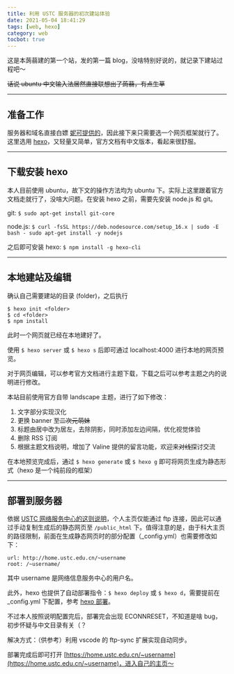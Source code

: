 ```yaml
---
title: 利用 USTC 服务器的初次建站体验
date: 2021-05-04 18:41:29
tags: [web, hexo]
category: web
tocbot: true
---
```


这是本蒟蒻建的第一个站，发的第一篇 blog，没啥特别好说的，就记录下建站过程吧～

~~话说 ubuntu 中文输入法居然直接联想出了蒟蒻，有点生草~~

---

## 准备工作

服务器和域名直接白嫖 [妮可提供的](https://home.ustc.edu.cn)，因此接下来只需要选一个网页框架就行了。这里选用 [hexo](https://hexo.io)，又轻量又简单，官方文档有中文版本，看起来很舒服。

---

## 下载安装 hexo

本人目前使用 ubuntu，故下文的操作方法均为 ubuntu 下。实际上这里跟着官方文档走就行了，没啥大问题。在安装 hexo 之前，需要先安装 node.js 和 git。

<!-- more -->

git:
`$ sudo apt-get install git-core`

node.js:
`$ curl -fsSL https://deb.nodesource.com/setup_16.x | sudo -E bash - sudo apt-get install -y nodejs`

之后即可安装 hexo:
`$ npm install -g hexo-cli`

---

## 本地建站及编辑

确认自己需要建站的目录 (folder)，之后执行

```shell
$ hexo init <folder>
$ cd <folder>
$ npm install
```

此时一个网页就已经在本地建好了。

使用 `$ hexo server` 或 `$ hexo s` 后即可通过 localhost:4000 进行本地的网页预览。

对于网页编辑，可以参考官方文档进行主题下载，下载之后可以参考主题之内的说明进行修改。

本站目前使用官方自带 landscape 主题，进行了如下修改：

1. 文字部分实现汉化
2. 更换 banner 至~~二次元萌妹~~
3. 标题由居中改为居左，去除阴影，同时添加左边间隔，优化视觉体验
4. 删除 RSS 订阅
5. 根据主题文档说明，增加了 Valine 提供的留言功能，欢迎来~~对线~~探讨交流

在本地预览完成后，通过 `$ hexo generate` 或 `$ hexo g` 即可将网页生成为静态形式（hexo 是一个纯前段的框架）

---

## 部署到服务器

依据 [USTC 网络服务中心的这则说明](https://ustcnet.ustc.edu.cn/2015/0324/c11130a120792/page.htm)，个人主页仅能通过 ftp 连接，因此可以通过手动复制生成后的静态网页至 `/public_html` 下。值得注意的是，由于科大主页的路径限制，前面在生成静态网页时的部分配置（\_config.yml）也需要修改如下：

```
url: http://home.ustc.edu.cn/~username
root: /~username/
```

其中 username 是网络信息服务中心的用户名。

此外，hexo 也提供了自动部署指令：`$ hexo deploy` 或 `$ hexo d`，需要提前在\_config.yml 下配置，参考 [hexo 部署](https://hexo.io/zh-cn/docs/one-command-deployment)。

不过本人按照说明配置完后，部署完会出现 ECONNRESET，不知道是啥 bug，初步怀疑与中文目录有关（？

解决方式：（供参考）利用 vscode 的 ftp-sync 扩展实现自动同步。

部署完成后即可打开 [https://home.ustc.edu.cn/~username](https://home.ustc.edu.cn/~username)，进入自己的主页～
